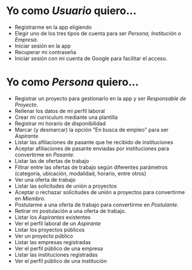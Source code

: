 # Yo como *Usuario* quiero...

* Registrarme en la app eligiendo
* Elegir uno de los tres tipos de cuenta para ser *Persona, Institución o Empresa*.
* Iniciar sesión en la app
* Recuperar mi contraseña
* Iniciar sesión con mi cuenta de Google para facilitar el acceso.

# Yo como *Persona* quiero...

* Registrar un proyecto para gestionarlo en la app y ser *Responsable de Proyecto*.
* Rellenar los datos de mi perfil laboral
* Crear mi curriculum mediante una plantilla
* Registrar mi horario de disponibilidad
* Marcar (y desmarcar) la opción "En busca de empleo" para ser *Aspirante*
* Listar las afiliaciones de pasante que he recibido de instituciones
* Aceptar afiliaciones de pasante enviadas por instituciones para convertirme en *Pasante*.
* Listar las de ofertas de trabajo
* Filtrar entre las ofertas de trabajo según diferentes parámetros (categoría, ubicación, modalidad, horario, entre otros) 
* Ver una oferta de trabajo
* Listar las solicitudes de unión a proyectos
* Aceptar o rechazar solicitudes de unión a proyectos para convertirme en *Miembro*.
* Postularme a una oferta de trabajo para convertirme en *Postulante*.
* Retirar mi postulación a una oferta de trabajo.
* Listar los *Aspirantes* existentes
* Ver el perfil laboral de un *Aspirante*
* Listar los proyectos públicos
* Ver un proyecto público
* Listar las empresas registradas
* Ver el perfil público de una empresa
* Listar las instituciones registradas
* Ver el perfil público de una institución